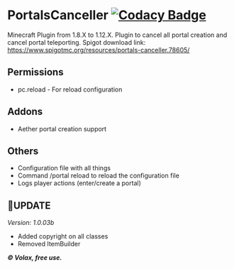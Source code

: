 # PortalsCanceller [![Codacy Badge](https://api.codacy.com/project/badge/Grade/3e7613f721cd4543972331d0e4ea0339)](https://app.codacy.com/manual/VolaxYT/PortalsCanceller?utm_source=github.com&utm_medium=referral&utm_content=VolaxYT/PortalsCanceller&utm_campaign=Badge_Grade_Dashboard)

Minecraft Plugin from 1.8.X to 1.12.X. Plugin to cancel all portal creation and cancel portal teleporting.
Spigot download link: <https://www.spigotmc.org/resources/portals-canceller.78605/>

**Permissions**
----------------------------
- pc.reload - For reload configuration

**Addons**
--------------------------
- Aether portal creation support

**Others**
-----------------
- Configuration file with all things
- Command /portal reload to reload the configuration file
- Logs player actions (enter/create a portal)

🔧**UPDATE**
-----------------
*Version: 1.0.03b*
- Added copyright on all classes
- Removed ItemBuilder

***© Volax, free use.***
